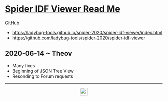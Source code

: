 
<!-- <div><input type=button onclick=window.location.href="https://github.com/ladybug-tools/spider-2020/spider-idf-viewer/"
value="You are now in a GitHub web page view - Click this button to view this read me file as source code" ></div> -->

# [Spider IDF Viewer Read Me]( ./readme.html )

GitHub

* https://ladybug-tools.github.io/spider-2020/spider-idf-viewer/index.html
* https://github.com/ladybug-tools/spider-2020/spider-idf-viewer


## 2020-06-14 ~ Theov

* Many fixes
* Beginning of JSON Tree View
* Resonding to Forum requests

***

<center title="hello! Click me to go up to the top" ><a href=javascript:window.scrollTo(0,0); style=text-decoration:none; > <img width=24 src="https://ladybug.tools/artwork/icons_bugs/ico/spider.ico" > </a></center>
